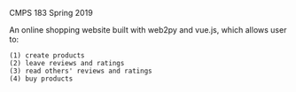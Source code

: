 CMPS 183 Spring 2019

An online shopping website built with web2py and vue.js, which allows user to:

    (1) create products
    (2) leave reviews and ratings
    (3) read others' reviews and ratings
    (4) buy products
